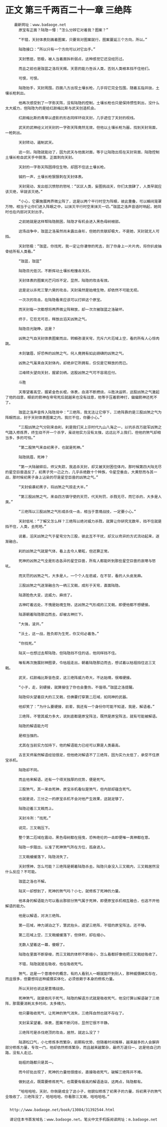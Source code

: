 # 正文 第三千两百二十一章 三绝阵
        最新网址：www.badaoge.net
          原宝有正面？陆隐一懵：“怎么分辨它对着我？图案？”
      
          “不错，天封体表刻画着图案，只要背对图案就行，图案蔓延三个方向，所以。”
      
          陆隐接口：“所以只有一个方向可以对它出手。”
      
          天封憋屈，怒极，被人当着面拆析弱点，这种感觉它还没经历过。
      
          而且之前也是珈蓝之洛将天赐，天恩的能力告诉人类，否则人类根本挡不住他们。
      
          可恨，可恨。
      
          陆隐抬手，天封周围，四面八方出现土壤长枪，几乎将它完全包围，随着五指并拢，土壤长枪刺出。
      
          他再次感受到了一字弥天阵，没有陆隐的控制，土壤长枪也只是保持惯性刺出，没什么太大威力，但陆隐为的是给红颜梅比斯与武天创造机会。
      
          红颜梅比斯的青草以虚影的形态同样环绕天封，几乎遮住了天封的视线。
      
          武天的武神经义对天封的一字弥天阵竟然无效，但他以土壤长枪为器，找到天封背面，一枪刺出。
      
          天封转动，遏制武天。
      
          这一刻，陆隐就能动了，因为武天与他面对面，等于让陆隐出现在天封背面，陆隐控制土壤长枪自武天手中脱落，正面刺向天封。
      
          天封的一字弥天阵困得住生物，却困不住这土壤长枪。
      
          铖的一声，土壤长枪狠狠刺在天封体表。
      
          天封晃动，发出低沉愤怒的怒吼：“区区人类，妄图挑战天，你们太放肆了，人类早就应该灭绝，早就该灭绝。”
      
          “小心，它要施展两界微尘阵了，这是以两个平行时空为阵眼，彼此重叠，可以瞬间笼罩万物，相当于让你们进入阵眼之中，以抹灭平行时空来抹灭一切。”珈蓝之洛声音适时响起，她同时也在内部对天封出手。
      
          之前她就是这样帮陆隐脱困，陆隐才有机会进入黑色母树根部。
      
          这场战争中，珈蓝之洛虽然尚未露出身形，但她的贡献却极大，不是她，天封就无人可挡。
      
          天封怒极：“珈蓝，你找死，我一定让你凄惨的死去，刮了你身上一片片肉，将你扒皮抽骨给所有人类看。”
      
          “珈蓝，珈蓝”
      
          陆隐目光低沉，不断挥动土壤长枪撞击天封。
      
          天封体表的图案光芒闪烁不定，显然，陆隐的攻击有效。
      
          这是足以杀死三擎六昊的攻击，天封虽然是始境生物，却依然不可能无视。
      
          一次次的攻击，在陆隐看来应该可以打碎这个原宝。
      
          而天封每一次都想将两界微尘阵释放，却一次次被珈蓝之洛破坏。
      
          终于，它忍无可忍，释放出滔天凶煞之气。
      
          陆隐目光陡睁，这是？
      
          凶煞之气自天封体表图案而出，转瞬弥漫天穹，充斥六片厄域上空，看的所有人心惊肉跳。
      
          木刻皱眉，好恐怖的凶煞之气，何人竟拥有如此磅礴的凶煞之气。
      
          凶煞之气虽来自天封体内，却绝非它所拥有，仅仅是它释放的而已。
      
          江峰转头望向天封，握紧剑柄，这股凶煞之气可不容易应付。
      
          斗胜
      
          天尊望着高空，握紧金色长棍，体表，血液不断燃烧，斗胜决运转，这股凶煞之气激起了他的战意，眼前的箭神在帝穹死后就越来也没有战意，他等于压着箭神打，偏偏箭神还死不了。
      
          珈蓝之洛声音传入陆隐耳中：“三绝阵，我无法让它停下，三绝阵靠的是三股凶煞之气为阵眼而出，封于天封体表图案之内，我拦不住，你要小心。”
      
          “三股凶煞之气分别来自刹，刹是我们天上宗时代九山八海之一，以坑杀百万敌军凶煞之气踏入修炼界，终生绕不开一个杀字，虽说他实力没有太强，远远比不上我们，但他的煞气却相当多，多的可怕。”
      
          “第二股煞气来自初黑子，也就是死神。”
      
          陆隐挑眉，死神？
      
          “第一大陆破碎后，师父失踪，我追杀天封，却又被天封困住体内，那时候第四大陆无尽的星空巨兽造反了，初黑子凭一己之力，几乎杀绝数十个种族，令星空垂血，大黄怒而与其一战，那时候初黑子身上沾染的尽是星空巨兽的凶煞之气。”
      
          “天封偷袭初黑子，将凶煞之气掠走大半。”
      
          “第三股凶煞之气，来自四方镇守使的天罚，代天刑罚，杀戮无尽，而它杀的，大多是人类。”
      
          “三绝阵以三股凶煞之气形成杀伐一击，相当于意境战技，一定要小心。”
      
          天封低吼：“了解又怎么样？三绝阵以绝对威力杀戮，就算让你研究无数年，挡不住就是挡不住，人类，去死吧。”
      
          说着，滔天凶煞之气于星穹分为三股，彼此互不干扰，却又以奇异的方式流动起来，逐渐融合。
      
          刹的凶煞之气就是气体，看上去令人晕眩，但还算正常。
      
          死神的凶煞之气全是形态各异的星空巨兽，所有人都能听到那些星空巨兽的哀嚎与怒吼。
      
          而天罚的凶煞之气，大多是人，一个个人在悲戚，在不甘，看的人头皮发麻。
      
          三股凶煞之气逐渐融合为一柄三叉戟，成形于天穹，直面陆隐。
      
          陆源脸色大变，这威力，麻烦了。
      
          古神盯着远处，不愧是始境生物，这凶煞之气形成的三叉戟，即便他都不想硬接。
      
          陆源朝着陆隐那边而去，却被古神拦下。
      
          “大强，滚开。”
      
          “沃土，这一战，胜负即为生死，你又何必着急。”
      
          “你找死。”
      
          陆天一也想过去帮陆隐，但陆隐挡不住的话，他同样挡不住。
      
          唯有再次施展封神图录，令枯祖走出，朝着陆隐那边而去，想试着以枯祖挡住这三叉戟。
      
          武天，红颜梅比斯皆色变，这三绝阵威力奇大，不达始境，很难硬接。
      
          “小子，走，别硬接，就算接住了你也会重伤，不值得。”珈蓝之洛提醒。
      
          陆隐仰头望着巨大的三叉戟，仿佛要打穿第二厄域，如同神的武器。
      
          他却笑了：“为什么要硬接，前辈，我还有一个身份你可能不知道，我是，解语者。”
      
          三绝阵，不管其威力多大，说到底都是原宝阵法，既然是原宝阵法，就有可能被解语。
      
          陆隐的解语能力可
      
          是相当强的。
      
          尤其在当前实力加持下，他的解语能力已经可以算是人类最高。
      
          古言天师虽然解语经验很足，但他绝对解语不了三绝阵，因为实力太低了，承受不住原宝杀机。
      
          陆隐却不同。
      
          而且他来解语，还有一个得天独厚的优势，便是死气。
      
          三股煞气，其一来自死神，原宝杀机看似是煞气，但内部却蕴含死气。
      
          也就是说，三分之一的原宝杀机不会对他产生效果，这就足够了。
      
          陆隐迎着三叉戟而上。
      
          天封冷冽：“找死。”
      
          说完，三叉戟压下。
      
          整个第二厄域在震动，黑色母树都在摇曳，恐怖绝伦的一击即便唯一真神都在意。
      
          陆隐一步踏出，认准了死神煞气所在方位，孤身进入。
      
          三叉戟缓缓落下，陆隐消失了。
      
          天封愣神，怎么可能？三绝阵是朝着陆隐杀去，陆隐只身没入三叉戟内，三叉戟居然没什么反应？不可能。
      
          珈蓝之洛也不解。
      
          陆天一却想到了，死神的煞气吗？小七，就修炼了死神的力量。
      
          他本身的解语能力可以看出那部分煞气属于死神，即便原宝杀机相互融合，也逃不开他解语的能力。
      
          他是以解语，对决三绝阵。
      
          第一厄域，神力湖泊之下，慧武抬头，遥望三绝阵，不错的原宝阵法，还不够。
      
          第二厄域上空，三叉戟缓缓落下，但体积，却在缩小。
      
          无数人望着这一幕，傻眼了。
      
          陆隐在里面不断穿梭，而三叉戟的体积不断缩小，怎么看都好像他把三叉戟给吸收了。
      
          不错，陆隐就是在吸收，他在吸收死气。
      
          煞气，这是一个意境中的概念，有的人看别人一眼就能吓到别人，那种威慑确实存在，而且很多，但要想将这种威慑实体化，必须依赖于本身的修炼力量。
      
          所以天封也说这是意境战技。
      
          死神煞气，就是依托于死气，陆隐的解语方式就是吸收死气，他没打算以解语破了三绝阵，那需要消耗太多时间，太多精力。
      
          他只要吸收死气，让死神的煞气消失，三绝阵自然也就不存在了。
      
          天封呆呆望着，体表，图案不断闪烁，显然它很不平静。
      
          三绝阵可是杀伐绝顶的攻击，居然，就这么没了？
      
          陆源松口气，小七修炼多而繁杂，前期有优势，但随着时间推移，越来越多的人会摒弃部分修炼力量，专攻一门，他却依然修炼繁杂，而且越来越繁杂，最终万道归一，这是他自己的路，没有人走过。
      
          始祖的路都只是其一。
      
          而今好处出现了，死神的力量他很擅长，直接吸收死气，破解三绝阵并不难。
      
          做到这点，既需要修炼死气，也需要有极高的解语造诣，这两点，陆隐都有。
      
          “哈哈哈哈，天封，你倒是成全了这小子，他貌似修炼了初黑子的力量，将初黑子的煞气全吸收了，三绝阵没了，哈哈哈哈，你看那三叉戟，哈哈哈哈。”
      
      
      http://www.badaoge.net/book/13084/31392544.html
      
      请记住本书首发域名：www.badaoge.net。笔尖中文手机版阅读网址：m.badaoge.net